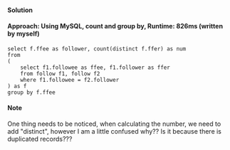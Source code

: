 #### Solution
#### Approach: Using MySQL, count and group by, Runtime: 826ms (written by myself)
```MySQL
select f.ffee as follower, count(distinct f.ffer) as num
from 
( 
    select f1.followee as ffee, f1.follower as ffer
    from follow f1, follow f2
    where f1.followee = f2.follower
) as f
group by f.ffee
```

#### Note
One thing needs to be noticed, when calculating the number, we need to add "distinct", however
I am a little confused why?? Is it because there is duplicated records???
